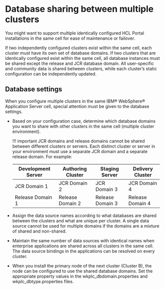 # Database sharing between multiple clusters

You might want to support multiple identically configured HCL Portal installations in the same cell for ease of maintenance or failover.

If two independently configured clusters exist within the same cell, each cluster must have its own set of database domains. If two clusters that are identically configured exist within the same cell, all database instances must be shared except the release and JCR database domain. All user-specific and community data is shared between clusters, while each cluster’s static configuration can be independently updated.

## Database settings

When you configure multiple clusters in the same IBM® WebSphere® Application Server cell, special attention must be given to the database settings.

-   Based on your configuration case, determine which database domains you want to share with other clusters in the same cell \(multiple cluster environment\).

    !!! important
        JCR domains and release domains cannot be shared between different clusters or servers. Each distinct cluster or server in your environment must use a separate JCR domain and a separate release domain. For example:

    |Development Server|Authoring Cluster|Staging Server|Delivery Cluster|
    |------------------|-----------------|--------------|----------------|
    |JCR Domain 1|JCR Domain 2|JCR Domain 3|JCR Domain 4|
    |Release Domain 1|Release Domain 2|Release Domain 3|Release Domain 4|

-   Assign the data source names according to what databases are shared between the clusters and what are unique per cluster. A single data source cannot be used for multiple domains if the domains are a mixture of shared and non-shared.
-   Maintain the same number of data sources with identical names when enterprise applications are shared across all clusters in the same cell. The data source bindings in the applications can be resolved on every cluster.
-   When you install the primary node of the next cluster \(Cluster B\), the node can be configured to use the shared database domains. Set the appropriate property values in the wkplc\_dbdomain.properties and wkplc\_dbtype.properties files.


